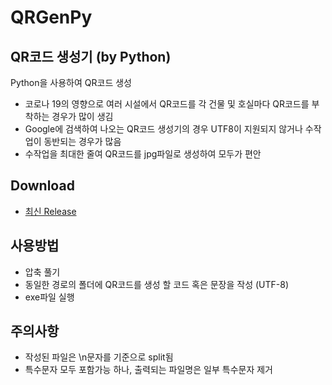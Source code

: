 # QRGenPy

## QR코드 생성기 (by Python)

Python을 사용하여 QR코드 생성

 - 코로나 19의 영향으로 여러 시설에서 QR코드를 각 건물 및 호실마다 QR코드를 부착하는 경우가 많이 생김
 - Google에 검색하여 나오는 QR코드 생성기의 경우 UTF8이 지원되지 않거나 수작업이 동반되는 경우가 많음
 - 수작업을 최대한 줄여 QR코드를 jpg파일로 생성하여 모두가 편안
 
## Download

 - [최신 Release](./raw/master/release/1.0.0.zip)
 
## 사용방법

 - 압축 풀기
 - 동일한 경로의 폴더에 QR코드를 생성 할 코드 혹은 문장을 작성 (UTF-8)
 - exe파일 실행
 
## 주의사항

 - 작성된 파일은 \n문자를 기준으로 split됨
 - 특수문자 모두 포함가능 하나, 출력되는 파일명은 일부 특수문자 제거
